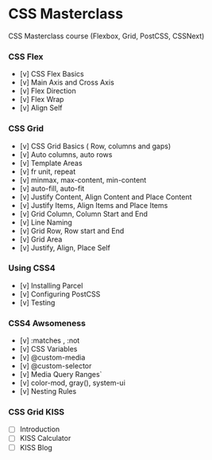 # CSS Masterclass

CSS Masterclass course (Flexbox, Grid, PostCSS, CSSNext)

### CSS Flex

- [v] CSS Flex Basics
- [v] Main Axis and Cross Axis
- [v] Flex Direction
- [v] Flex Wrap
- [v] Align Self

### CSS Grid

- [v] CSS Grid Basics ( Row, columns and gaps)
- [v] Auto columns, auto rows
- [v] Template Areas
- [v] fr unit, repeat
- [v] minmax, max-content, min-content
- [v] auto-fill, auto-fit
- [v] Justify Content, Align Content and Place Content
- [v] Justify Items, Align Items and Place Items
- [v] Grid Column, Column Start and End
- [v] Line Naming
- [v] Grid Row, Row start and End
- [v] Grid Area
- [v] Justify, Align, Place Self

### Using CSS4

- [v] Installing Parcel
- [v] Configuring PostCSS
- [v] Testing

### CSS4 Awsomeness

- [v] :matches , :not
- [v] CSS Variables
- [v] @custom-media
- [v] @custom-selector
- [v] Media Query Ranges`
- [v] color-mod, gray(), system-ui
- [v] Nesting Rules

### CSS Grid KISS

- [ ] Introduction
- [ ] KISS Calculator
- [ ] KISS Blog

